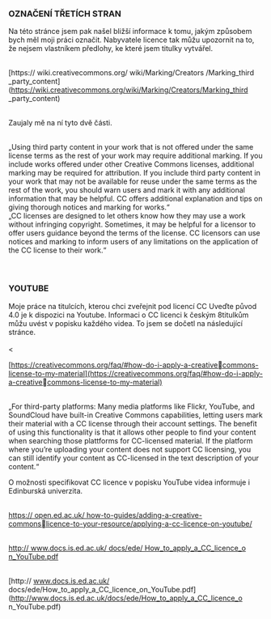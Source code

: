 ### OZNAČENÍ TŘETÍCH STRAN

Na této stránce jsem pak našel bližší informace k tomu, jakým
způsobem bych měl moji práci označit. Nabyvatele licence tak můžu
upozornit na to, že nejsem vlastníkem předlohy, ke které jsem titulky
vytvářel.<br><br>

[https:// wiki.creativecommons.org/ wiki/Marking/Creators /Marking_third
\_party_content](https://wiki.creativecommons.org/wiki/Marking/Creators/Marking_third
\_party_content)<br><br>

Zaujaly mě na ní tyto dvě části.<br><br>

<div class="citace">
„Using third party content in your work that is not offered under
the same license terms as the rest of your work may require
additional marking. If you include works offered under other Creative
Commons licenses, additional marking may be required for attribution.
If you include third party content in your work that may not be
available for reuse under the same terms as the rest of the work, you
should warn users and mark it with any additional information
that may be helpful. CC offers additional explanation and tips on
giving thorough notices and marking for works.“ <br>
</div>

<div class="citace">
„CC licenses are designed to let others know how they may use a
work without infringing copyright. Sometimes, it may be helpful for a
licensor to offer users guidance beyond the terms of the license.
CC licensors can use notices and marking to inform users of any
limitations on the application of the CC license to their work.“
</div>
<br><br>

### YOUTUBE

Moje práce na titulcích, kterou chci zveřejnit pod licencí CC Uveďte
původ 4.0 je k dispozici na Youtube. Informaci o CC licenci k českým
8titulkům můžu uvést v popisku každého videa. To jsem se dočetl na
následující stránce.<br><br><

[https://creativecommons.org/faq/#how-do-i-apply-a-creativecommons-license-to-my-material](https://creativecommons.org/faq/#how-do-i-apply-a-creativecommons-license-to-my-material)<br><br>

<div class="citace">
„For third-party platforms: Many media platforms like Flickr,
YouTube, and SoundCloud have built-in Creative Commons
capabilities, letting users mark their material with a CC license through their account settings. The benefit of using this functionality is that it allows other people to find your content when searching those plattforms for CC-licensed material. If the platform where you’re uploading your content does not support CC licensing, you can still identify your content as CC-licensed in the text description
of your content.“<br>
</div>

O možnosti specifikovat CC licence v popisku YouTube videa
informuje i Edinburská univerzita.<br><br>

[https:// open.ed.ac.uk/ how-to-guides/adding-a-creative-commonslicence-to-your-resource/applying-a-cc-licence-on-youtube/](https://open.ed.ac.uk/how-to-guides/adding-a-creative-commonslicence-to-your-resource/applying-a-cc-licence-on-youtube/)<br><br>

[http:// www.docs.is.ed.ac.uk/ docs/ede/ How_to_apply_a_CC_licence_o
n_YouTube.pdf](https://open.ed.ac.uk/how-to-guides/adding-a-creative-commonslicence-to-your-resource/applying-a-cc-licence-on-youtube/)<br><br>

[http:// www.docs.is.ed.ac.uk/ docs/ede/How_to_apply_a_CC_licence_on_YouTube.pdf](http://www.docs.is.ed.ac.uk/docs/ede/How_to_apply_a_CC_licence_o
n_YouTube.pdf)<br><br>
